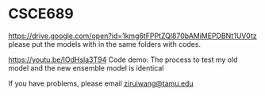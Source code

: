 # CSCE689
https://drive.google.com/open?id=1kmg6tFPPtZQl870bAMiMEPDBNt1UV0tz
please put the models with in the same folders with codes.

https://youtu.be/IOdHsla3T94
Code demo: The process to test my old model and the new ensemble model is identical

If you have problems, please email ziruiwang@tamu.edu
